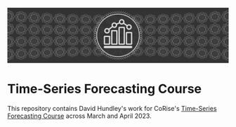 ![](docs/ts-banner.png)

# Time-Series Forecasting Course
This repository contains David Hundley's work for CoRise's [Time-Series Forecasting Course](https://corise.com/course/forecasting-with-machine-learning) across March and April 2023.
